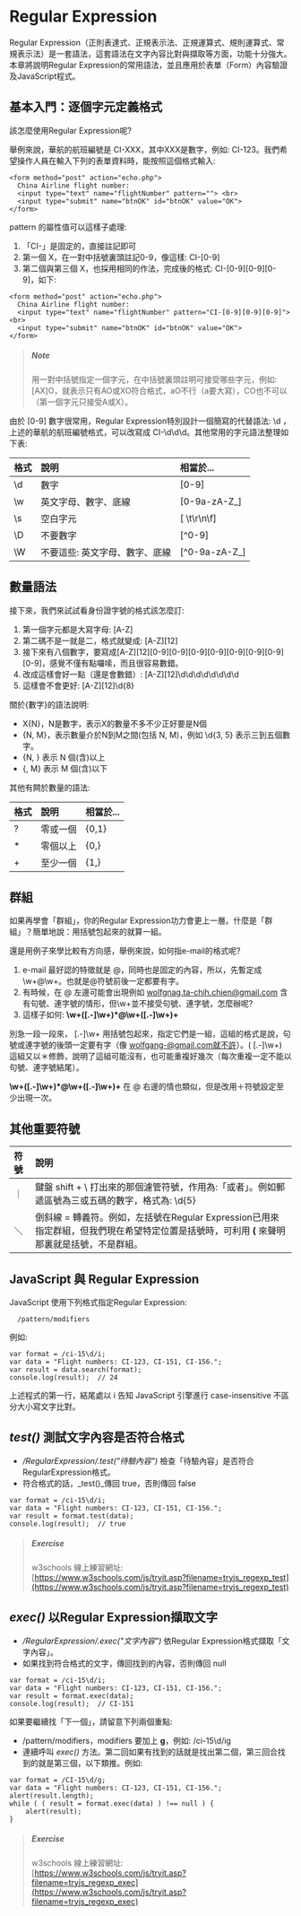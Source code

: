 # Regular Expression

Regular Expression（正則表達式、正規表示法、正規運算式、規則運算式、常規表示法）是一套語法，這套語法在文字內容比對與擷取等方面，功能十分強大。本章將說明Regular Expression的常用語法，並且應用於表單（Form）內容驗證及JavaScript程式。

## 基本入門：逐個字元定義格式

該怎麼使用Regular Expression呢?

舉例來說，華航的航班編號是 CI-XXX，其中XXX是數字，例如: CI-123。我們希望操作人員在輸入下列的表單資料時，能按照這個格式輸入:

```
<form method="post" action="echo.php">
  China Airline flight number:
  <input type="text" name="flightNumber" pattern=""> <br>
  <input type="submit" name="btnOK" id="btnOK" value="OK">  
</form>
```

pattern 的屬性值可以這樣子處理:  
1. 「CI-」是固定的，直接註記即可  
2. 第一個 X，在一對中括號裏頭註記0-9，像這樣: CI-\[0-9\]  
3. 第二個與第三個 X，也採用相同的作法，完成後的格式: CI-\[0-9\]\[0-9\]\[0-9\]，如下:

```
<form method="post" action="echo.php">
  China Airline flight number:
  <input type="text" name="flightNumber" pattern="CI-[0-9][0-9][0-9]"> <br>
  <input type="submit" name="btnOK" id="btnOK" value="OK">  
</form>
```

> ##### _**Note**_
>
> 用一對中括號指定一個字元，在中括號裏頭註明可接受哪些字元，例如: \[AX\]O，就表示只有AO或XO符合格式，aO不行（a要大寫），CO也不可以（第一個字元只接受A或X）。

由於 \[0-9\] 數字很常用，Regular Expression特別設計一個簡寫的代替語法: \d ，上述的華航的航班編號格式，可以改寫成 CI-\d\d\d。其他常用的字元語法整理如下表:

| 格式 | 說明 | 相當於... |
| :--- | :--- | :--- |
| \d | 數字 | \[0-9\] |
| \w | 英文字母、數字、底線 | \[0-9a-zA-Z\_\] |
| \s | 空白字元 | \[ \t\r\n\f\] |
| \D | 不要數字 | \[^0-9\] |
| \W | 不要這些: 英文字母、數字、底線 | \[^0-9a-zA-Z\_\] |

## 數量語法

接下來，我們來試試看身份證字號的格式該怎麼訂:  
1. 第一個字元都是大寫字母: \[A-Z\]  
2. 第二碼不是一就是二，格式就變成: \[A-Z\]\[12\]  
3. 接下來有八個數字，要寫成\[A-Z\]\[12\]\[0-9\]\[0-9\]\[0-9\]\[0-9\]\[0-9\]\[0-9\]\[0-9\]\[0-9\]，感覺不僅有點囉嗦，而且很容易數錯。  
4. 改成這樣會好一點（還是會數錯）: \[A-Z\]\[12\]\d\d\d\d\d\d\d\d  
5. 這樣會不會更好: \[A-Z\]\[12\]\d{8}

關於{數字}的語法說明:

* X{N}，N是數字，表示X的數量不多不少正好要是N個
* {N, M}，表示數量介於N到M之間\(包括 N, M\)，例如 \d{3, 5} 表示三到五個數字。
* {N, } 表示 N 個\(含\)以上
* {, M} 表示 M 個\(含\)以下

其他有闗於數量的語法:

| 格式 | 說明 | 相當於... |
| :--- | :--- | :--- |
| ? | 零或一個 | {0,1} |
| \* | 零個以上 | {0,} |
| + | 至少一個 | {1,} |

## 群組

如果再學會「群組」，你的Regular Expression功力會更上一層。什麼是「群組」？簡單地說：用括號包起來的就算一組。

還是用例子來學比較有方向感，舉例來說，如何指e-mail的格式呢?
1. e-mail 最好認的特徵就是 @，同時也是固定的內容，所以，先暫定成 \w+@\w+。也就是@符號前後一定都要有字。
2. 有時候，在 @ 左邊可能會出現例如 wolfgnag.ta-chih.chien@gmail.com 含有句號、連字號的情形，但\w+並不接受句號、連字號，怎麼辦呢?
3. 這樣子如何: **\w+(\[.-\]\w+)*@\w+(\[.-\]\w+)+**

別急一段一段來， \[.-\]\w+ 用括號包起來，指定它們是一組，這組的格式是說，句號或連字號的後頭一定要有字（像 wolfgang-@gmail.com就不許）。( \[.-\]\w+) 這組又以＊修飾，說明了這組可能沒有，也可能重複好幾次（每次重複一定不能以句號、連字號結尾）。

**\w+(\[.-\]\w+)*@\w+(\[.-\]\w+)+** 在 @ 右邊的情也類似，但是改用＋符號設定至少出現一次。

## 其他重要符號

| 符號 | 說明 |
| :--- | :--- |
| ｜ | 鍵盤 shift + \ 打出來的那個濾管符號，作用為:「或者」。例如郵遞區號為三或五碼的數字，格式為: \d{5}|\d{3} |
| ＼ | 倒斜線 = 轉義符。例如，左括號在Regular Expression已用來指定群組，但我們現在希望特定位置是括號時，可利用 **\(** 來聲明那裏就是括號，不是群組。 |

## JavaScript 與 Regular Expression
JavaScript 使用下列格式指定Regular Expression:
```
  /pattern/modifiers
```
例如:
```
var format = /ci-15\d/i;
var data = "Flight numbers: CI-123, CI-151, CI-156."; 
var result = data.search(format);
console.log(result);  // 24
```
上述程式的第一行，結尾處以 i 告知  JavaScript 引擎進行 case-insensitive 不區分大小寫文字比對。


## _test\(\)_ 測試文字內容是否符合格式

* _/RegularExpression/.test\("待驗內容"\)_ 檢查「待驗內容」是否符合RegularExpression格式。
* 符合格式的話，_test\(\)_傳回 true，否則傳回 false

```
var format = /ci-15\d/i;
var data = "Flight numbers: CI-123, CI-151, CI-156."; 
var result = format.test(data);
console.log(result);  // true
```

> ##### _**Exercise**_
>
> w3schools 線上練習網址:  
> [https://www.w3schools.com/js/tryit.asp?filename=tryjs_regexp_test](https://www.w3schools.com/js/tryit.asp?filename=tryjs_regexp_test)

## _exec\(\)_ 以Regular Expression擷取文字

* _/RegularExpression/.exec\("文字內容"\)_  依Regular Expression格式擷取「文字內容」。
* 如果找到符合格式的文字，傳回找到的內容，否則傳回 null 

```
var format = /ci-15\d/i;
var data = "Flight numbers: CI-123, CI-151, CI-156."; 
var result = format.exec(data);
console.log(result);  // CI-151

```

如果要繼續找「下一個」，請留意下列兩個重點:
* /pattern/modifiers，modifiers 要加上 **g**，例如: /ci-15\d/ig
* 連續呼叫 _exec\(\)_ 方法。第二回如果有找到的話就是找出第二個，第三回合找到的就是第三個，以下類推。例如:

```
var format = /CI-15\d/g;
var data = "Flight numbers: CI-123, CI-151, CI-156.";
alert(result.length);
while ( ( result = format.exec(data) ) !== null ) {
	alert(result);
}
```

> ##### _**Exercise**_
>
> w3schools 線上練習網址:  
> [https://www.w3schools.com/js/tryit.asp?filename=tryjs_regexp_exec](https://www.w3schools.com/js/tryit.asp?filename=tryjs_regexp_exec)
